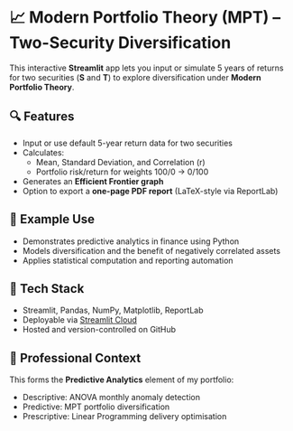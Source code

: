 # 📈 Modern Portfolio Theory (MPT) – Two-Security Diversification

This interactive **Streamlit** app lets you input or simulate 5 years of returns for two securities (**S** and **T**) to explore diversification under **Modern Portfolio Theory**.

## 🔍 Features
- Input or use default 5-year return data for two securities  
- Calculates:
  - Mean, Standard Deviation, and Correlation (r)
  - Portfolio risk/return for weights 100/0 → 0/100  
- Generates an **Efficient Frontier graph**
- Option to export a **one-page PDF report** (LaTeX-style via ReportLab)

## 🧮 Example Use
- Demonstrates predictive analytics in finance using Python  
- Models diversification and the benefit of negatively correlated assets  
- Applies statistical computation and reporting automation

## 🧰 Tech Stack
- Streamlit, Pandas, NumPy, Matplotlib, ReportLab
- Deployable via [Streamlit Cloud](https://share.streamlit.io/user/amcbhome)
- Hosted and version-controlled on GitHub

## 💼 Professional Context
This forms the **Predictive Analytics** element of my portfolio:
- Descriptive: ANOVA monthly anomaly detection  
- Predictive: MPT portfolio diversification  
- Prescriptive: Linear Programming delivery optimisation
